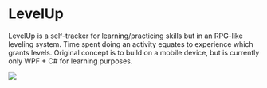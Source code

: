 # LevelUp

LevelUp is a self-tracker for learning/practicing skills but in an RPG-like leveling system. Time spent doing an activity equates to experience which grants levels. Original concept is to build on a mobile device, but is currently only WPF + C# for learning purposes. 

![](http://puu.sh/thNgS/edd3f54fbd.png)
